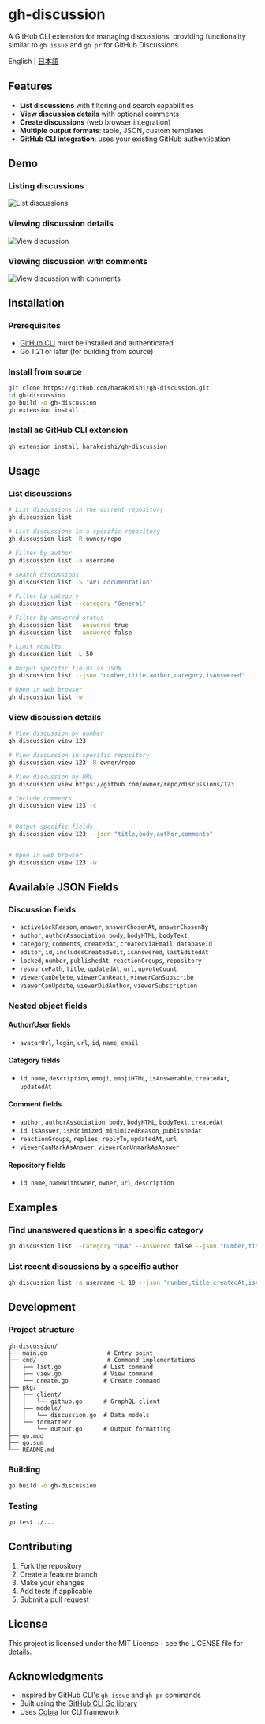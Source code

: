 # gh-discussion

A GitHub CLI extension for managing discussions, providing functionality similar to `gh issue` and `gh pr` for GitHub Discussions.

English | [日本語](README_ja.md)

## Features

- **List discussions** with filtering and search capabilities
- **View discussion details** with optional comments
- **Create discussions** (web browser integration)
- **Multiple output formats**: table, JSON, custom templates
- **GitHub CLI integration**: uses your existing GitHub authentication

## Demo

### Listing discussions
![List discussions](img/list.png)

### Viewing discussion details
![View discussion](img/view.png)

### Viewing discussion with comments
![View discussion with comments](img/view-with-comment.png)

## Installation

### Prerequisites

- [GitHub CLI](https://cli.github.com/) must be installed and authenticated
- Go 1.21 or later (for building from source)

### Install from source

```bash
git clone https://github.com/harakeishi/gh-discussion.git
cd gh-discussion
go build -o gh-discussion
gh extension install .
```

### Install as GitHub CLI extension

```bash
gh extension install harakeishi/gh-discussion
```

## Usage

### List discussions

```bash
# List discussions in the current repository
gh discussion list

# List discussions in a specific repository
gh discussion list -R owner/repo

# Filter by author
gh discussion list -a username

# Search discussions
gh discussion list -S "API documentation"

# Filter by category
gh discussion list --category "General"

# Filter by answered status
gh discussion list --answered true
gh discussion list --answered false

# Limit results
gh discussion list -L 50

# Output specific fields as JSON
gh discussion list --json "number,title,author,category,isAnswered"

# Open in web browser
gh discussion list -w
```

### View discussion details

```bash
# View discussion by number
gh discussion view 123

# View discussion in specific repository
gh discussion view 123 -R owner/repo

# View discussion by URL
gh discussion view https://github.com/owner/repo/discussions/123

# Include comments
gh discussion view 123 -c


# Output specific fields
gh discussion view 123 --json "title,body,author,comments"


# Open in web browser
gh discussion view 123 -w
```

## Available JSON Fields

### Discussion fields
- `activeLockReason`, `answer`, `answerChosenAt`, `answerChosenBy`
- `author`, `authorAssociation`, `body`, `bodyHTML`, `bodyText`
- `category`, `comments`, `createdAt`, `createdViaEmail`, `databaseId`
- `editor`, `id`, `includesCreatedEdit`, `isAnswered`, `lastEditedAt`
- `locked`, `number`, `publishedAt`, `reactionGroups`, `repository`
- `resourcePath`, `title`, `updatedAt`, `url`, `upvoteCount`
- `viewerCanDelete`, `viewerCanReact`, `viewerCanSubscribe`
- `viewerCanUpdate`, `viewerDidAuthor`, `viewerSubscription`

### Nested object fields

#### Author/User fields
- `avatarUrl`, `login`, `url`, `id`, `name`, `email`

#### Category fields
- `id`, `name`, `description`, `emoji`, `emojiHTML`, `isAnswerable`, `createdAt`, `updatedAt`

#### Comment fields
- `author`, `authorAssociation`, `body`, `bodyHTML`, `bodyText`, `createdAt`
- `id`, `isAnswer`, `isMinimized`, `minimizedReason`, `publishedAt`
- `reactionGroups`, `replies`, `replyTo`, `updatedAt`, `url`
- `viewerCanMarkAsAnswer`, `viewerCanUnmarkAsAnswer`

#### Repository fields
- `id`, `name`, `nameWithOwner`, `owner`, `url`, `description`

## Examples

### Find unanswered questions in a specific category

```bash
gh discussion list --category "Q&A" --answered false --json "number,title,author,createdAt"
```

### List recent discussions by a specific author

```bash
gh discussion list -a username -L 10 --json "number,title,createdAt,isAnswered"
```

## Development

### Project structure

```
gh-discussion/
├── main.go                 # Entry point
├── cmd/                    # Command implementations
│   ├── list.go            # List command
│   ├── view.go            # View command
│   └── create.go          # Create command
├── pkg/
│   ├── client/
│   │   └── github.go      # GraphQL client
│   ├── models/
│   │   └── discussion.go  # Data models
│   └── formatter/
│       └── output.go      # Output formatting
├── go.mod
├── go.sum
└── README.md
```

### Building

```bash
go build -o gh-discussion
```

### Testing

```bash
go test ./...
```

## Contributing

1. Fork the repository
2. Create a feature branch
3. Make your changes
4. Add tests if applicable
5. Submit a pull request

## License

This project is licensed under the MIT License - see the LICENSE file for details.

## Acknowledgments

- Inspired by GitHub CLI's `gh issue` and `gh pr` commands
- Built using the [GitHub CLI Go library](https://github.com/cli/go-gh)
- Uses [Cobra](https://github.com/spf13/cobra) for CLI framework 
